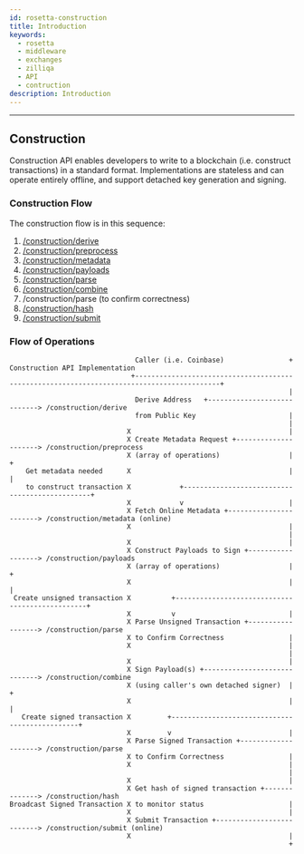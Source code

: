 ```yaml
---
id: rosetta-construction
title: Introduction
keywords:
  - rosetta
  - middleware
  - exchanges
  - zilliqa
  - API
  - contruction
description: Introduction
---
```


---

## Construction

Construction API enables developers to write to a blockchain (i.e. construct
transactions) in a standard format. Implementations are stateless and can
operate entirely offline, and support detached key generation and signing.

### Construction Flow

The construction flow is in this sequence:

1. [/construction/derive](rosetta-construction-derive.md)
2. [/construction/preprocess](rosetta-construction-preprocess.md)
3. [/construction/metadata](rosetta-construction-metadata.md)
4. [/construction/payloads](rosetta-construction-payload.md)
5. [/construction/parse](rosetta-construction-parse.md)
6. [/construction/combine](rosetta-construction-combine.md)
7. /construction/parse (to confirm correctness)
8. [/construction/hash](rosetta-construction-hash.md)
9. [/construction/submit](rosetta-construction-hash.md)

### Flow of Operations

```text
                               Caller (i.e. Coinbase)                + Construction API Implementation
                              +-------------------------------------------------------------------------------------------+
                                                                     |
                               Derive Address   +----------------------------> /construction/derive
                               from Public Key                       |
                                                                     |
                             X                                       |
                             X Create Metadata Request +---------------------> /construction/preprocess
                             X (array of operations)                 |                    +
    Get metadata needed      X                                       |                    |
    to construct transaction X            +-----------------------------------------------+
                             X            v                          |
                             X Fetch Online Metadata +-----------------------> /construction/metadata (online)
                             X                                       |
                                                                     |
                             X                                       |
                             X Construct Payloads to Sign +------------------> /construction/payloads
                             X (array of operations)                 |                   +
                             X                                       |                   |
 Create unsigned transaction X          +------------------------------------------------+
                             X          v                            |
                             X Parse Unsigned Transaction +------------------> /construction/parse
                             X to Confirm Correctness                |
                             X                                       |
                                                                     |
                             X                                       |
                             X Sign Payload(s) +-----------------------------> /construction/combine
                             X (using caller's own detached signer)  |                 +
                             X                                       |                 |
   Create signed transaction X         +-----------------------------------------------+
                             X         v                             |
                             X Parse Signed Transaction +--------------------> /construction/parse
                             X to Confirm Correctness                |
                             X                                       |
                                                                     |
                             X                                       |
                             X Get hash of signed transaction +--------------> /construction/hash
Broadcast Signed Transaction X to monitor status                     |
                             X                                       |
                             X Submit Transaction +--------------------------> /construction/submit (online)
                             X                                       |
                                                                     +
```
